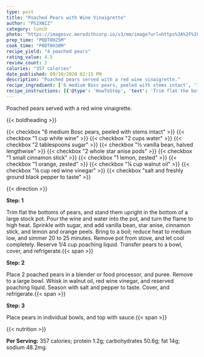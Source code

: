 ```yaml
---
type: post
title: "Poached Pears with Wine Vinaigrette"
author: "PS2XWIZ"
category: lunch
photo: "https://imagesvc.meredithcorp.io/v3/mm/image?url=https%3A%2F%2Fimages.media-allrecipes.com%2Fuserphotos%2F129463.jpg"
prep_time: "P0DT0H25M"
cook_time: "P0DT0H30M"
recipe_yield: "4 poached pears"
rating_value: 4.5
review_count: 2
calories: "357 calories"
date_published: 09/10/2020 02:15 PM
description: "Poached pears served with a red wine vinaigrette."
recipe_ingredient: ['6 medium Bosc pears, peeled with stems intact', '1 cup white wine', '2 cups water', '2 tablespoons sugar', '½ vanilla bean, halved lengthwise', '2 whole star anise pods', '1 small cinnamon stick', '1 lemon, zested', '1 orange, zested', '¼ cup walnut oil', '¼ cup red wine vinegar', 'salt and freshly ground black pepper to taste']
recipe_instructions: [{'@type': 'HowToStep', 'text': 'Trim flat the bottoms of pears, and stand them upright in the bottom of a large stock pot. Pour the wine and water into the pot, and turn the flame to high heat. Sprinkle with sugar, and add vanilla bean, star anise, cinnamon stick, and lemon and orange peels. Bring to a boil; reduce heat to medium low, and simmer 20 to 25 minutes. Remove pot from stove, and let cool completely. Reserve 1/4 cup poaching liquid. Transfer pears to a bowl, cover, and refrigerate.\n'}, {'@type': 'HowToStep', 'text': 'Place 2 poached pears in a blender or food processor, and puree. Remove to a large bowl. Whisk in walnut oil, red wine vinegar, and reserved poaching liquid. Season with salt and pepper to taste. Cover, and refrigerate.\n'}, {'@type': 'HowToStep', 'text': 'Place pears in individual bowls, and top with sauce.\n'}]
---
```


Poached pears served with a red wine vinaigrette. 

{{< boldheading >}}

{{< checkbox "6 medium Bosc pears, peeled with stems intact" >}}
{{< checkbox "1 cup white wine" >}}
{{< checkbox "2 cups water" >}}
{{< checkbox "2 tablespoons sugar" >}}
{{< checkbox "½  vanilla bean, halved lengthwise" >}}
{{< checkbox "2  whole star anise pods" >}}
{{< checkbox "1 small cinnamon stick" >}}
{{< checkbox "1  lemon, zested" >}}
{{< checkbox "1  orange, zested" >}}
{{< checkbox "¼ cup walnut oil" >}}
{{< checkbox "¼ cup red wine vinegar" >}}
{{< checkbox "salt and freshly ground black pepper to taste" >}}


{{< direction >}}

**Step: 1**

Trim flat the bottoms of pears, and stand them upright in the bottom of a large stock pot. Pour the wine and water into the pot, and turn the flame to high heat. Sprinkle with sugar, and add vanilla bean, star anise, cinnamon stick, and lemon and orange peels. Bring to a boil; reduce heat to medium low, and simmer 20 to 25 minutes. Remove pot from stove, and let cool completely. Reserve 1/4 cup poaching liquid. Transfer pears to a bowl, cover, and refrigerate.{{< span >}}

**Step: 2**

Place 2 poached pears in a blender or food processor, and puree. Remove to a large bowl. Whisk in walnut oil, red wine vinegar, and reserved poaching liquid. Season with salt and pepper to taste. Cover, and refrigerate.{{< span >}}

**Step: 3**

Place pears in individual bowls, and top with sauce.{{< span >}}

{{< nutrition >}}

**Per Serving:** 357 calories; protein 1.2g; carbohydrates 50.6g; fat 14g; sodium 48.2mg.